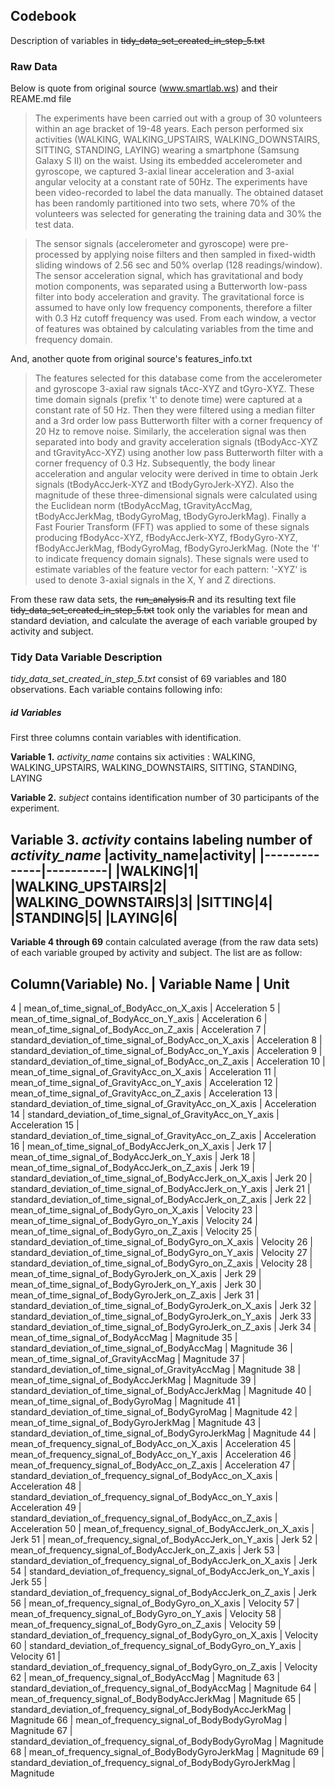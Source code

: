 ## Codebook
Description of variables in ~~tidy_data_set_created_in_step_5.txt~~

### Raw Data
Below is quote from original source (www.smartlab.ws) and their REAME.md file
> The experiments have been carried out with a group of 30 volunteers within an age bracket of 19-48 years. Each person performed six activities (WALKING, WALKING_UPSTAIRS, WALKING_DOWNSTAIRS, SITTING, STANDING, LAYING) wearing a smartphone (Samsung Galaxy S II) on the waist. Using its embedded accelerometer and gyroscope, we captured 3-axial linear acceleration and 3-axial angular velocity at a constant rate of 50Hz. The experiments have been video-recorded to label the data manually. The obtained dataset has been randomly partitioned into two sets, where 70% of the volunteers was selected for generating the training data and 30% the test data. 

> The sensor signals (accelerometer and gyroscope) were pre-processed by applying noise filters and then sampled in fixed-width sliding windows of 2.56 sec and 50% overlap (128 readings/window). The sensor acceleration signal, which has gravitational and body motion components, was separated using a Butterworth low-pass filter into body acceleration and gravity. The gravitational force is assumed to have only low frequency components, therefore a filter with 0.3 Hz cutoff frequency was used. From each window, a vector of features was obtained by calculating variables from the time and frequency domain.

And, another quote from original source's features_info.txt
> The features selected for this database come from the accelerometer and gyroscope 3-axial raw signals tAcc-XYZ and tGyro-XYZ. These time domain signals (prefix 't' to denote time) were captured at a constant rate of 50 Hz. Then they were filtered using a median filter and a 3rd order low pass Butterworth filter with a corner frequency of 20 Hz to remove noise. Similarly, the acceleration signal was then separated into body and gravity acceleration signals (tBodyAcc-XYZ and tGravityAcc-XYZ) using another low pass Butterworth filter with a corner frequency of 0.3 Hz. 
> Subsequently, the body linear acceleration and angular velocity were derived in time to obtain Jerk signals (tBodyAccJerk-XYZ and tBodyGyroJerk-XYZ). Also the magnitude of these three-dimensional signals were calculated using the Euclidean norm (tBodyAccMag, tGravityAccMag, tBodyAccJerkMag, tBodyGyroMag, tBodyGyroJerkMag). 
> Finally a Fast Fourier Transform (FFT) was applied to some of these signals producing fBodyAcc-XYZ, fBodyAccJerk-XYZ, fBodyGyro-XYZ, fBodyAccJerkMag, fBodyGyroMag, fBodyGyroJerkMag. (Note the 'f' to indicate frequency domain signals). 
> These signals were used to estimate variables of the feature vector for each pattern:  '-XYZ' is used to denote 3-axial signals in the X, Y and Z directions.

From these raw data sets, the ~~run_analysis.R~~ and its resulting text file ~~tidy_data_set_created_in_step_5.txt~~ took only the variables for mean and standard deviation, and calculate the average of each variable grouped by activity and subject.


### Tidy Data Variable Description
*tidy_data_set_created_in_step_5.txt* consist of 69 variables and 180 observations.
Each variable contains following info: 

##### id Variables
First three columns contain variables with identification. 

**Variable 1.**  *activity_name*
contains six activities : WALKING, WALKING_UPSTAIRS, WALKING_DOWNSTAIRS, SITTING, STANDING, LAYING

**Variable 2.**  *subject*
contains identification number of 30 participants of the experiment. 

**Variable 3.** *activity*
contains labeling number of *activity_name*
|activity_name|activity|
|--------------|----------|
|WALKING|1|
|WALKING_UPSTAIRS|2|
|WALKING_DOWNSTAIRS|3|
|SITTING|4|
|STANDING|5|
|LAYING|6|
---------------------------
 
**Variable 4 through 69**
contain calculated average (from the raw data sets) of each variable grouped by activity and subject.
The list are as follow:

Column(Variable) No. | Variable Name | Unit
---------------------------------------------------------------------------
4 | mean_of_time_signal_of_BodyAcc_on_X_axis | Acceleration
5 | mean_of_time_signal_of_BodyAcc_on_Y_axis | Acceleration
6 | mean_of_time_signal_of_BodyAcc_on_Z_axis | Acceleration
7 | standard_deviation_of_time_signal_of_BodyAcc_on_X_axis | Acceleration
8 | standard_deviation_of_time_signal_of_BodyAcc_on_Y_axis | Acceleration
9 | standard_deviation_of_time_signal_of_BodyAcc_on_Z_axis | Acceleration
10 | mean_of_time_signal_of_GravityAcc_on_X_axis | Acceleration
11 | mean_of_time_signal_of_GravityAcc_on_Y_axis | Acceleration
12 | mean_of_time_signal_of_GravityAcc_on_Z_axis | Acceleration
13 | standard_deviation_of_time_signal_of_GravityAcc_on_X_axis | Acceleration
14 | standard_deviation_of_time_signal_of_GravityAcc_on_Y_axis | Acceleration
15 | standard_deviation_of_time_signal_of_GravityAcc_on_Z_axis | Acceleration
16 | mean_of_time_signal_of_BodyAccJerk_on_X_axis | Jerk
17 | mean_of_time_signal_of_BodyAccJerk_on_Y_axis | Jerk
18 | mean_of_time_signal_of_BodyAccJerk_on_Z_axis | Jerk
19 | standard_deviation_of_time_signal_of_BodyAccJerk_on_X_axis | Jerk
20 | standard_deviation_of_time_signal_of_BodyAccJerk_on_Y_axis | Jerk
21 | standard_deviation_of_time_signal_of_BodyAccJerk_on_Z_axis | Jerk
22 | mean_of_time_signal_of_BodyGyro_on_X_axis | Velocity
23 | mean_of_time_signal_of_BodyGyro_on_Y_axis | Velocity
24 | mean_of_time_signal_of_BodyGyro_on_Z_axis | Velocity
25 | standard_deviation_of_time_signal_of_BodyGyro_on_X_axis | Velocity
26 | standard_deviation_of_time_signal_of_BodyGyro_on_Y_axis | Velocity
27 | standard_deviation_of_time_signal_of_BodyGyro_on_Z_axis | Velocity
28 | mean_of_time_signal_of_BodyGyroJerk_on_X_axis | Jerk
29 | mean_of_time_signal_of_BodyGyroJerk_on_Y_axis | Jerk
30 | mean_of_time_signal_of_BodyGyroJerk_on_Z_axis | Jerk
31 | standard_deviation_of_time_signal_of_BodyGyroJerk_on_X_axis | Jerk
32 | standard_deviation_of_time_signal_of_BodyGyroJerk_on_Y_axis | Jerk
33 | standard_deviation_of_time_signal_of_BodyGyroJerk_on_Z_axis | Jerk
34 | mean_of_time_signal_of_BodyAccMag | Magnitude
35 | standard_deviation_of_time_signal_of_BodyAccMag | Magnitude
36 | mean_of_time_signal_of_GravityAccMag | Magnitude
37 | standard_deviation_of_time_signal_of_GravityAccMag | Magnitude
38 | mean_of_time_signal_of_BodyAccJerkMag | Magnitude
39 | standard_deviation_of_time_signal_of_BodyAccJerkMag | Magnitude
40 | mean_of_time_signal_of_BodyGyroMag | Magnitude
41 | standard_deviation_of_time_signal_of_BodyGyroMag | Magnitude
42 | mean_of_time_signal_of_BodyGyroJerkMag | Magnitude
43 | standard_deviation_of_time_signal_of_BodyGyroJerkMag | Magnitude
44 | mean_of_frequency_signal_of_BodyAcc_on_X_axis | Acceleration
45 | mean_of_frequency_signal_of_BodyAcc_on_Y_axis | Acceleration
46 | mean_of_frequency_signal_of_BodyAcc_on_Z_axis | Acceleration
47 | standard_deviation_of_frequency_signal_of_BodyAcc_on_X_axis | Acceleration
48 | standard_deviation_of_frequency_signal_of_BodyAcc_on_Y_axis | Acceleration
49 | standard_deviation_of_frequency_signal_of_BodyAcc_on_Z_axis | Acceleration
50 | mean_of_frequency_signal_of_BodyAccJerk_on_X_axis | Jerk
51 | mean_of_frequency_signal_of_BodyAccJerk_on_Y_axis | Jerk
52 | mean_of_frequency_signal_of_BodyAccJerk_on_Z_axis | Jerk
53 | standard_deviation_of_frequency_signal_of_BodyAccJerk_on_X_axis | Jerk
54 | standard_deviation_of_frequency_signal_of_BodyAccJerk_on_Y_axis | Jerk
55 | standard_deviation_of_frequency_signal_of_BodyAccJerk_on_Z_axis | Jerk
56 | mean_of_frequency_signal_of_BodyGyro_on_X_axis | Velocity
57 | mean_of_frequency_signal_of_BodyGyro_on_Y_axis | Velocity
58 | mean_of_frequency_signal_of_BodyGyro_on_Z_axis | Velocity
59 | standard_deviation_of_frequency_signal_of_BodyGyro_on_X_axis | Velocity
60 | standard_deviation_of_frequency_signal_of_BodyGyro_on_Y_axis | Velocity
61 | standard_deviation_of_frequency_signal_of_BodyGyro_on_Z_axis | Velocity
62 | mean_of_frequency_signal_of_BodyAccMag | Magnitude
63 | standard_deviation_of_frequency_signal_of_BodyAccMag | Magnitude
64 | mean_of_frequency_signal_of_BodyBodyAccJerkMag | Magnitude
65 | standard_deviation_of_frequency_signal_of_BodyBodyAccJerkMag | Magnitude
66 | mean_of_frequency_signal_of_BodyBodyGyroMag | Magnitude
67 | standard_deviation_of_frequency_signal_of_BodyBodyGyroMag | Magnitude
68 | mean_of_frequency_signal_of_BodyBodyGyroJerkMag | Magnitude
69 | standard_deviation_of_frequency_signal_of_BodyBodyGyroJerkMag | Magnitude





